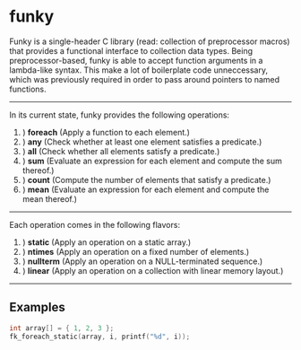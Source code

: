 # funky #
Funky is a single-header C library (read: collection of preprocessor macros)
that provides a functional interface to collection data types.
Being preprocessor-based, funky is able to accept function arguments in a 
lambda-like syntax. This make a lot of boilerplate code unneccessary, which
was previously required in order to pass around pointers to named functions.

---

In its current state, funky provides the following operations:
1. ) **foreach** (Apply a function to each element.)
1. ) **any** (Check whether at least one element satisfies a predicate.)
1. ) **all** (Check whether all elements satisfy a predicate.)
1. ) **sum** (Evaluate an expression for each element and compute the sum thereof.)
1. ) **count** (Compute the number of elements that satisfy a predicate.)
1. ) **mean** (Evaluate an expression for each element and compute the mean thereof.)

---

Each operation comes in the following flavors:
1. ) **static** (Apply an operation on a static array.)
1. ) **ntimes** (Apply an operation on a fixed number of elements.)
1. ) **nullterm** (Apply an operation on a NULL-terminated sequence.)
1. ) **linear** (Apply an operation on a collection with linear memory layout.)

---
## Examples ##
```C
int array[] = { 1, 2, 3 };
fk_foreach_static(array, i, printf("%d", i));
```
